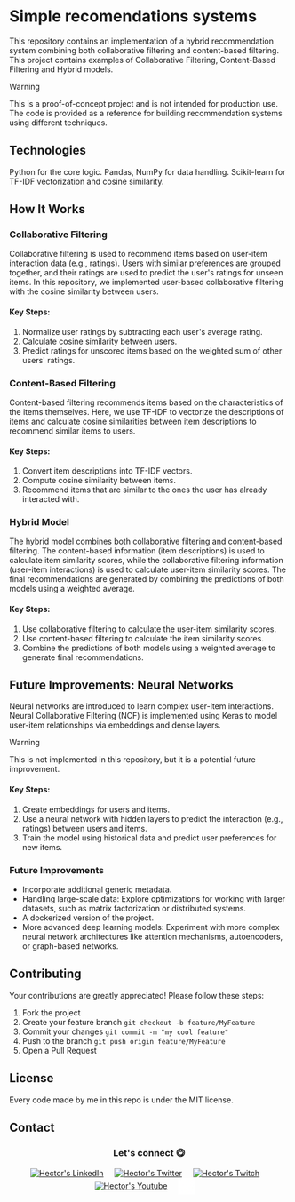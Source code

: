 # Simple recomendations systems

This repository contains an implementation of a hybrid recommendation system combining both collaborative filtering and content-based filtering. This project contains examples of Collaborative Filtering, Content-Based Filtering and Hybrid models.

>[!WARNING]
> This is a proof-of-concept project and is not intended for production use. The code is provided as a reference for building recommendation systems using different techniques.

## Technologies
Python for the core logic.
Pandas, NumPy for data handling.
Scikit-learn for TF-IDF vectorization and cosine similarity.

## How It Works
### Collaborative Filtering
Collaborative filtering is used to recommend items based on user-item interaction data (e.g., ratings). Users with similar preferences are grouped together, and their ratings are used to predict the user's ratings for unseen items. In this repository, we implemented user-based collaborative filtering with the cosine similarity between users.

#### Key Steps:

1. Normalize user ratings by subtracting each user's average rating.
2. Calculate cosine similarity between users.
3. Predict ratings for unscored items based on the weighted sum of other users' ratings.

### Content-Based Filtering
Content-based filtering recommends items based on the characteristics of the items themselves. Here, we use TF-IDF to vectorize the descriptions of items and calculate cosine similarities between item descriptions to recommend similar items to users.

#### Key Steps:

1. Convert item descriptions into TF-IDF vectors.
2. Compute cosine similarity between items.
3. Recommend items that are similar to the ones the user has already interacted with.


### Hybrid Model
The hybrid model combines both collaborative filtering and content-based filtering. The content-based information (item descriptions) is used to calculate item similarity scores, while the collaborative filtering information (user-item interactions) is used to calculate user-item similarity scores. The final recommendations are generated by combining the predictions of both models using a weighted average.

#### Key Steps:

1. Use collaborative filtering to calculate the user-item similarity scores.
2. Use content-based filtering to calculate the item similarity scores.
3. Combine the predictions of both models using a weighted average to generate final recommendations.

## Future Improvements: Neural Networks
Neural networks are introduced to learn complex user-item interactions. Neural Collaborative Filtering (NCF) is implemented using Keras to model user-item relationships via embeddings and dense layers.

>[!WARNING]
> This is not implemented in this repository, but it is a potential future improvement.

#### Key Steps:

1. Create embeddings for users and items.
2. Use a neural network with hidden layers to predict the interaction (e.g., ratings) between users and items.
3. Train the model using historical data and predict user preferences for new items.


### Future Improvements
* Incorporate additional generic metadata.
* Handling large-scale data: Explore optimizations for working with larger datasets, such as matrix factorization or distributed systems.
* A dockerized version of the project.
* More advanced deep learning models: Experiment with more complex neural network architectures like attention mechanisms, autoencoders, or graph-based networks.


## Contributing

Your contributions are greatly appreciated! Please follow these steps:

1. Fork the project
2. Create your feature branch `git checkout -b feature/MyFeature`
3. Commit your changes `git commit -m "my cool feature"`
4. Push to the branch `git push origin feature/MyFeature`
5. Open a Pull Request

## License

Every code made by me in this repo is under the MIT license.

## Contact

<div align="center">
<h3 align="center">Let's connect 😋</h3>
</div>
<p align="center">
<a href="https://www.linkedin.com/in/hector-pulido-17547369/" target="blank">
<img align="center" width="30px" alt="Hector's LinkedIn" src="https://www.vectorlogo.zone/logos/linkedin/linkedin-icon.svg"/></a> &nbsp; &nbsp;
<a href="https://twitter.com/Hector_Pulido_" target="blank">
<img align="center" width="30px" alt="Hector's Twitter" src="https://www.vectorlogo.zone/logos/twitter/twitter-official.svg"/></a> &nbsp; &nbsp;
<a href="https://www.twitch.tv/hector_pulido_" target="blank">
<img align="center" width="30px" alt="Hector's Twitch" src="https://www.vectorlogo.zone/logos/twitch/twitch-icon.svg"/></a> &nbsp; &nbsp;
<a href="https://www.youtube.com/channel/UCS_iMeH0P0nsIDPvBaJckOw" target="blank">
<img align="center" width="30px" alt="Hector's Youtube" src="https://www.vectorlogo.zone/logos/youtube/youtube-icon.svg"/></a> &nbsp; &nbsp;
<a href="https://pequesoft.net/" target="blank">
<img align="center" width="30px" alt="Pequesoft website" src="https://github.com/HectorPulido/HectorPulido/blob/master/img/pequesoft-favicon.png?raw=true"/></a> &nbsp; &nbsp;

